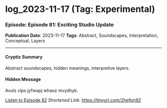 # log_2023-11-17 (Tag: Experimental)

### Episode: Episode 81: Exciting Studio Update

**Publication Date**: 2023-11-17
**Tags**: Abstract, Soundscapes, Interpretation, Conceptual, Layers

---

#### Cryptic Summary
Abstract soundscapes, hidden meanings, interpretive layers.

#### Hidden Message
Avulz clps jyfwapj whaoz mvydhyk.

[Listen to Episode 82](https://tinyurl.com/2hefpn92)
*Shortened Link*: https://tinyurl.com/2hefpn92
